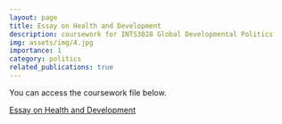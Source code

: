 ```yaml
---
layout: page
title: Essay on Health and Development
description: coursework for INTS3028 Global Developmental Politics
img: assets/img/4.jpg
importance: 1
category: politics
related_publications: true
---
```


You can access the coursework file below.

[Essay on Health and Development](/assets/pdf/Globaldevelopmentpolitics_Coursework.pdf)
